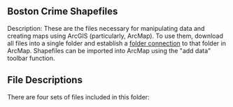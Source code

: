 ## Boston Crime Shapefiles

Description: These are the files necessary for manipulating data and creating maps using ArcGIS (particularly, ArcMap). To use them, download all files into a single folder and establish a [folder connection](http://desktop.arcgis.com/en/arcmap/10.3/map/working-with-arcmap/using-folder-connections.htm) to that folder in ArcMap. Shapefiles can be imported into ArcMap using the "add data" toolbar function. 

## File Descriptions
There are four sets of files included in this folder:
   
